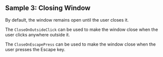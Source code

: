 ## Sample 3: Closing Window

By default, the window remains open until the user closes it.

The `CloseOnOutsideClick` can be used to make the window close when the user clicks anywhere outside it.

The `CloseOnEscapePress` can be used to make the window close when the user presses the Escape key.

